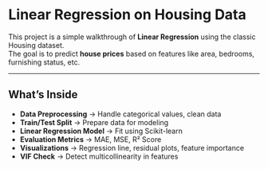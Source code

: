 # Linear Regression on Housing Data  

This project is a simple walkthrough of **Linear Regression** using the classic Housing dataset.  
The goal is to predict **house prices** based on features like area, bedrooms, furnishing status, etc.  

---

## What’s Inside
- **Data Preprocessing** → Handle categorical values, clean data  
- **Train/Test Split** → Prepare data for modeling  
- **Linear Regression Model** → Fit using Scikit-learn  
- **Evaluation Metrics** → MAE, MSE, R² Score  
- **Visualizations** → Regression line, residual plots, feature importance  
- **VIF Check** → Detect multicollinearity in features  
